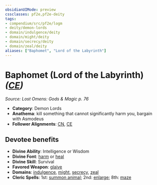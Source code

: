 ```yaml
---
obsidianUIMode: preview
cssclasses: pf2e,pf2e-deity
tags:
- compendium/src/pf2e/logm
- deity/demon-lords
- domain/indulgence/deity
- domain/might/deity
- domain/secrecy/deity
- domain/zeal/deity
aliases: ["Baphomet", "Lord of the Labyrinth"]
---
```

# Baphomet (Lord of the Labyrinth) *([CE](rules/traits/ce-b1.md "Chaotic Evil Alignment Trait"))*  
*Source: Lost Omens: Gods & Magic p. 76*  

- **Category**: Demon Lords
- **Anathema**: kill something that cannot significantly harm you, bargain with Asmodeus
- **Follower Alignments**: [CN](rules/traits/cn-b1.md "Chaotic Neutral Alignment Trait"), [CE](rules/traits/ce-b1.md "Chaotic Evil Alignment Trait")

## Devotee benefits

- **Divine Ability**: Intelligence or Wisdom
- **Divine Font**: [harm](compendium/spells/harm.md) or [heal](compendium/spells/heal.md)
- **Divine Skill**: Survival
- **Favored Weapon**: [glaive](compendium/equipment/items/glaive.md)
- **Domains**: [indulgence](compendium/setting/domains.md#Indulgence), [might](compendium/setting/domains.md#Might), [secrecy](compendium/setting/domains.md#Secrecy), [zeal](compendium/setting/domains.md#Zeal)
- **Cleric Spells**: 1st: [summon animal](compendium/spells/summon-animal.md); 2nd: [enlarge](compendium/spells/enlarge.md); 8th: [maze](compendium/spells/maze.md)